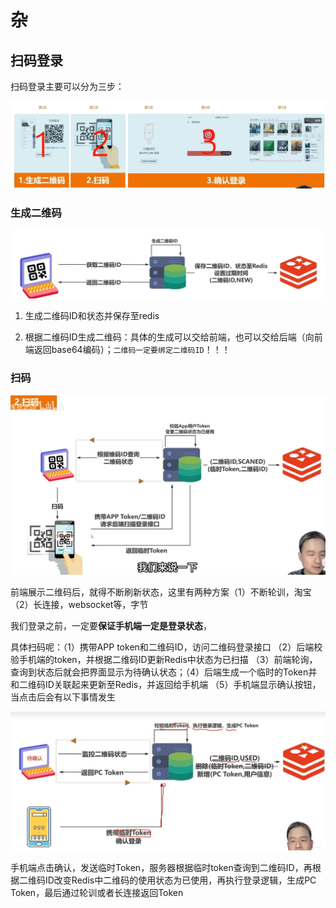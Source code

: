 # 杂

## 扫码登录

扫码登录主要可以分为三步：

![image-20250115161844345](https://raw.githubusercontent.com/mikeaaaaaa/cloudimg/main/img/2025-01-aea22da32cd9ca1ba530db6dcd4cef8e.png)



### 生成二维码

![image-20250115161941502](https://raw.githubusercontent.com/mikeaaaaaa/cloudimg/main/img/2025-01-866feceb780dd90f15a433c0fda5942b.png)

1. 生成二维码ID和状态并保存至redis

2. 根据二维码ID生成二维码：具体的生成可以交给前端，也可以交给后端（向前端返回base64编码）；`二维码一定要绑定二维码ID`！！！

### 扫码

![image-20250115162309424](https://raw.githubusercontent.com/mikeaaaaaa/cloudimg/main/img/2025-01-ce22f64b0c23b326ea2ad0ed69433ab7.png)

前端展示二维码后，就得不断刷新状态，这里有两种方案（1）不断轮训，淘宝 （2）长连接，websocket等，字节

我们登录之前，一定要**保证手机端一定是登录状态**，

具体扫码呢：（1）携带APP token和二维码ID，访问二维码登录接口 （2）后端校验手机端的token，并根据二维码ID更新Redis中状态为已扫描 （3）前端轮询，查询到状态后就会把界面显示为待确认状态；（4）后端生成一个临时的Token并和二维码ID关联起来更新至Redis，并返回给手机端 （5）手机端显示确认按钮，当点击后会有以下事情发生

![image-20250115163012964](https://raw.githubusercontent.com/mikeaaaaaa/cloudimg/main/img/2025-01-fffc4586cabd36e1bc7e85ab330a985a.png)

手机端点击确认，发送临时Token，服务器根据临时token查询到二维码ID，再根据二维码ID改变Redis中二维码的使用状态为已使用，再执行登录逻辑，生成PC Token，最后通过轮训或者长连接返回Token

